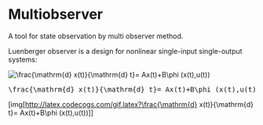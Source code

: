 # Multiobserver
A tool for state observation by multi observer method.

Luenberger observer is  a design for nonlinear single-input single-output systems:

<img src="http://latex.codecogs.com/gif.latex?\frac{\mathrm{d}&space;x(t)}{\mathrm{d}&space;t}=&space;Ax(t)&plus;B\phi&space;(x(t),u(t))" title="\frac{\mathrm{d} x(t)}{\mathrm{d} t}= Ax(t)+B\phi (x(t),u(t))" />

<pre xml:lang="latex">\frac{\mathrm{d} x(t)}{\mathrm{d} t}= Ax(t)+B\phi (x(t),u(t))</pre>

[img[http://latex.codecogs.com/gif.latex?\frac{\mathrm{d} x(t)}{\mathrm{d} t}= Ax(t)+B\phi (x(t),u(t))]]
